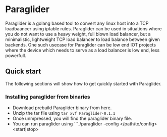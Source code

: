 # Paraglider

Paraglider is a golang based tool to convert any linux host into a TCP loadbaancer using iptable rules. Paraglider can be used
in situations where you do not want to use a heavy weight, full blown load balancer, but a minimalistic, lightweight 
TCP load balancer to load balance between given backends. One such usecase for Paraglider can be low end IOT projects where
the device which needs to serve as a load balancer is low end, less powerfull.

## Quick start

The following sections will show how to get quickly started with Paraglider.

### Installing paraglider from binaries

- Download prebuild Paraglider binary from here.
- Unzip the tar file using ```tar xvf Paraglider-0.1.1```
- Once unmpressed, you will find the paraglider binary file.
- You can run paraglider using ```./paraglider -config </path/to/config> <start|stop>

